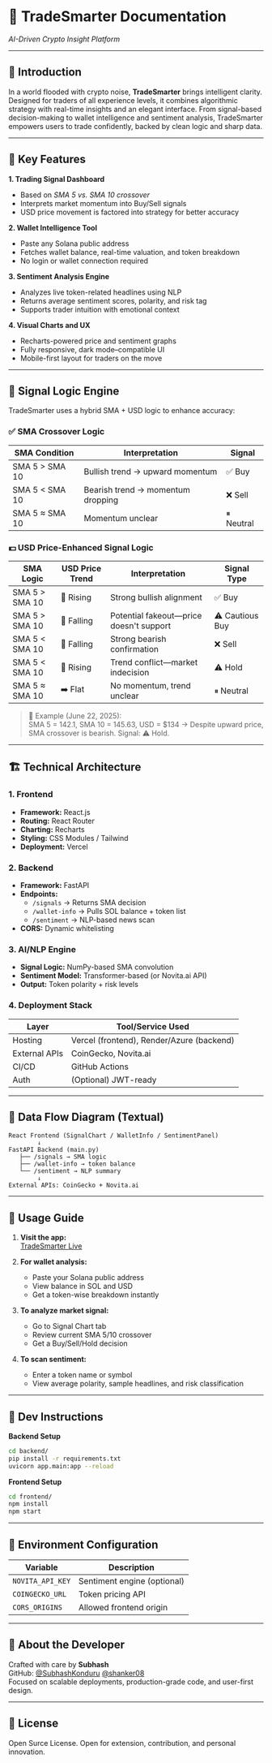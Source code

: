 # 📘 TradeSmarter Documentation  
*AI-Driven Crypto Insight Platform*

---

## 🔹 Introduction

In a world flooded with crypto noise, **TradeSmarter** brings intelligent clarity. Designed for traders of all experience levels, it combines algorithmic strategy with real-time insights and an elegant interface. From signal-based decision-making to wallet intelligence and sentiment analysis, TradeSmarter empowers users to trade confidently, backed by clean logic and sharp data.

---

## 🔹 Key Features

**1. Trading Signal Dashboard**  
- Based on *SMA 5 vs. SMA 10 crossover*  
- Interprets market momentum into Buy/Sell signals  
- USD price movement is factored into strategy for better accuracy

**2. Wallet Intelligence Tool**  
- Paste any Solana public address  
- Fetches wallet balance, real-time valuation, and token breakdown  
- No login or wallet connection required

**3. Sentiment Analysis Engine**  
- Analyzes live token-related headlines using NLP  
- Returns average sentiment scores, polarity, and risk tag  
- Supports trader intuition with emotional context

**4. Visual Charts and UX**  
- Recharts-powered price and sentiment graphs  
- Fully responsive, dark mode–compatible UI  
- Mobile-first layout for traders on the move

---

## 🧠 Signal Logic Engine

TradeSmarter uses a hybrid SMA + USD logic to enhance accuracy:

### ✅ SMA Crossover Logic

| SMA Condition      | Interpretation                    | Signal    |
|--------------------|------------------------------------|-----------|
| SMA 5 > SMA 10     | Bullish trend → upward momentum    | ✅ Buy     |
| SMA 5 < SMA 10     | Bearish trend → momentum dropping  | ❌ Sell    |
| SMA 5 ≈ SMA 10     | Momentum unclear                   | ⏸ Neutral |

### 💵 USD Price-Enhanced Signal Logic

| SMA Logic           | USD Price Trend | Interpretation                            | Signal Type       |
|---------------------|------------------|--------------------------------------------|--------------------|
| SMA 5 > SMA 10      | 🔼 Rising        | Strong bullish alignment                  | ✅ Buy             |
| SMA 5 > SMA 10      | 🔽 Falling       | Potential fakeout—price doesn't support    | ⚠️ Cautious Buy    |
| SMA 5 < SMA 10      | 🔽 Falling       | Strong bearish confirmation                | ❌ Sell            |
| SMA 5 < SMA 10      | 🔼 Rising        | Trend conflict—market indecision           | ⚠️ Hold            |
| SMA 5 ≈ SMA 10      | ➡️ Flat          | No momentum, trend unclear                 | ⏸ Neutral          |

> 📌 Example (June 22, 2025):  
> SMA 5 = 142.1, SMA 10 = 145.63, USD = $134 → Despite upward price, SMA crossover is bearish. Signal: ⚠️ Hold.

---

## 🏗️ Technical Architecture

### 1. Frontend
- **Framework:** React.js  
- **Routing:** React Router  
- **Charting:** Recharts  
- **Styling:** CSS Modules / Tailwind  
- **Deployment:** Vercel

### 2. Backend
- **Framework:** FastAPI  
- **Endpoints:**  
  - `/signals` → Returns SMA decision  
  - `/wallet-info` → Pulls SOL balance + token list  
  - `/sentiment` → NLP-based news scan  
- **CORS:** Dynamic whitelisting

### 3. AI/NLP Engine
- **Signal Logic:** NumPy-based SMA convolution  
- **Sentiment Model:** Transformer-based (or Novita.ai API)  
- **Output:** Token polarity + risk levels

### 4. Deployment Stack

| Layer        | Tool/Service Used       |
|--------------|--------------------------|
| Hosting      | Vercel (frontend), Render/Azure (backend) |
| External APIs| CoinGecko, Novita.ai     |
| CI/CD        | GitHub Actions           |
| Auth         | (Optional) JWT-ready     |

---

## 🔄 Data Flow Diagram (Textual)

```
React Frontend (SignalChart / WalletInfo / SentimentPanel)
        ↓
FastAPI Backend (main.py)
   ├── /signals → SMA logic
   ├── /wallet-info → token balance
   └── /sentiment → NLP summary
        ↓
External APIs: CoinGecko + Novita.ai
```

---

## 🚀 Usage Guide

1. **Visit the app:**  
   [TradeSmarter Live](https://trade-smarter-git-main-shanker08s-projects.vercel.app/)

2. **For wallet analysis:**  
   - Paste your Solana public address  
   - View balance in SOL and USD  
   - Get a token-wise breakdown instantly

3. **To analyze market signal:**  
   - Go to Signal Chart tab  
   - Review current SMA 5/10 crossover  
   - Get a Buy/Sell/Hold decision

4. **To scan sentiment:**  
   - Enter a token name or symbol  
   - View average polarity, sample headlines, and risk classification

---

## 🧪 Dev Instructions

**Backend Setup**

```bash
cd backend/
pip install -r requirements.txt
uvicorn app.main:app --reload
```

**Frontend Setup**

```bash
cd frontend/
npm install
npm start
```

---

## 🔐 Environment Configuration

| Variable           | Description                    |
|--------------------|--------------------------------|
| `NOVITA_API_KEY`   | Sentiment engine (optional)     |
| `COINGECKO_URL`    | Token pricing API               |
| `CORS_ORIGINS`     | Allowed frontend origin         |

---

## 👤 About the Developer

Crafted with care by **Subhash**  
GitHub: [@SubhashKonduru](https://github.com/subhashkonduru)  [@shanker08](https://github.com/shanker08)  
Focused on scalable deployments, production-grade code, and user-first design.

---

## 🪪 License

Open Surce License. Open for extension, contribution, and personal innovation.
